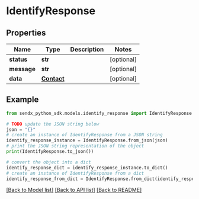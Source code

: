 # IdentifyResponse


## Properties

Name | Type | Description | Notes
------------ | ------------- | ------------- | -------------
**status** | **str** |  | [optional] 
**message** | **str** |  | [optional] 
**data** | [**Contact**](Contact.md) |  | [optional] 

## Example

```python
from sendx_python_sdk.models.identify_response import IdentifyResponse

# TODO update the JSON string below
json = "{}"
# create an instance of IdentifyResponse from a JSON string
identify_response_instance = IdentifyResponse.from_json(json)
# print the JSON string representation of the object
print(IdentifyResponse.to_json())

# convert the object into a dict
identify_response_dict = identify_response_instance.to_dict()
# create an instance of IdentifyResponse from a dict
identify_response_from_dict = IdentifyResponse.from_dict(identify_response_dict)
```
[[Back to Model list]](../README.md#documentation-for-models) [[Back to API list]](../README.md#documentation-for-api-endpoints) [[Back to README]](../README.md)


